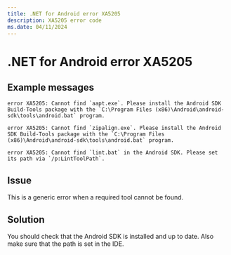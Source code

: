 ```yaml
---
title: .NET for Android error XA5205
description: XA5205 error code
ms.date: 04/11/2024
---
```

# .NET for Android error XA5205

## Example messages

```
error XA5205: Cannot find `aapt.exe`. Please install the Android SDK Build-Tools package with the `C:\Program Files (x86)\Android\android-sdk\tools\android.bat` program.
```

```
error XA5205: Cannot find `zipalign.exe`. Please install the Android SDK Build-Tools package with the `C:\Program Files (x86)\Android\android-sdk\tools\android.bat` program.
```

```
error XA5205: Cannot find `lint.bat` in the Android SDK. Please set its path via `/p:LintToolPath`.
```

## Issue

This is a generic error when a required tool cannot be found.

## Solution

You should check that the Android SDK is installed and up to date. Also make sure that the path is set in the IDE.
